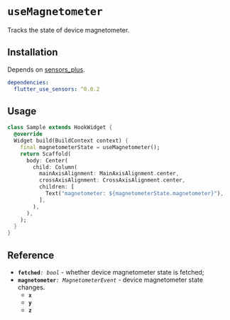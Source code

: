 # `useMagnetometer`

Tracks the state of device magnetometer.

## Installation

Depends on [sensors_plus](https://pub.dev/packages/sensors_plus).

```yaml
dependencies:
  flutter_use_sensors: ^0.0.2
```

## Usage

```dart
class Sample extends HookWidget {
  @override
  Widget build(BuildContext context) {
    final magnetometerState = useMagnetometer();
    return Scaffold(
      body: Center(
        child: Column(
          mainAxisAlignment: MainAxisAlignment.center,
          crossAxisAlignment: CrossAxisAlignment.center,
          children: [
            Text("magnetometer: ${magnetometerState.magnetometer}"),
          ],
        ),
      ),
    );
  }
}
```
## Reference

- **`fetched`**_`: bool`_ - whether device magnetometer state is fetched;
- **`magnetometer`**_`: MagnetometerEvent`_ - device magnetometer state changes.
  - **`x`** 
  - **`y`** 
  - **`z`** 